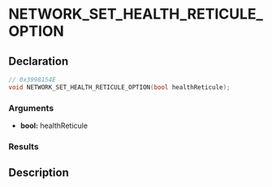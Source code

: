# NETWORK_SET_HEALTH_RETICULE_OPTION

## Declaration
```cpp
// 0x3998154E
void NETWORK_SET_HEALTH_RETICULE_OPTION(bool healthReticule);
```

### Arguments
- **bool:** healthReticule

### Results

## Description
